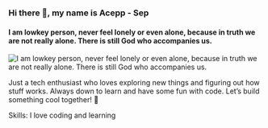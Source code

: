 ### Hi there 👋, my name is Acepp - Sep
#### I am lowkey person, never feel lonely or even alone, because in truth we are not really alone. There is still God who accompanies us.
![I am lowkey person, never feel lonely or even alone, because in truth we are not really alone. There is still God who accompanies us.](https://firebasestorage.googleapis.com/v0/b/my-project-try-388615.appspot.com/o/banner2.png?alt=media&token=32ba12af-f981-4ecd-8966-abd1d2739670)

Just a tech enthusiast who loves exploring new things and figuring out how stuff works. Always down to learn and have some fun with code. Let’s build something cool together! 🚀

Skills:  I love coding and learning
